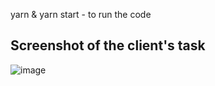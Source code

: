  yarn & yarn start - to run the code

## Screenshot of the client's task
![image](https://user-images.githubusercontent.com/67858239/107248297-d3dc2700-6a3a-11eb-9397-fd4ddc4a6e4e.png)
